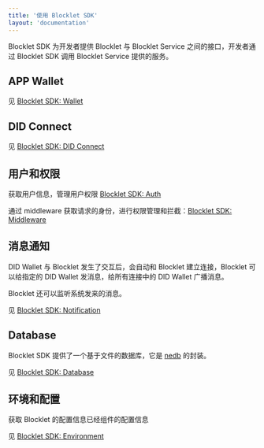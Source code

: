 ```yaml
---
title: '使用 Blocklet SDK'
layout: 'documentation'
---
```


Blocklet SDK 为开发者提供 Blocklet 与 Blocklet Service 之间的接口，开发者通过 Blocklet SDK 调用 Blocklet Service 提供的服务。

## APP Wallet

见 [Blocklet SDK: Wallet]('/apis/blocklet-sdk##Wallet')

## DID Connect

见 [Blocklet SDK: DID Connect](/apis/blocklet-sdk##DID%20Connect)

## 用户和权限

获取用户信息，管理用户权限 [Blocklet SDK: Auth](/apis/blocklet-sdk#Auth)

通过 middleware 获取请求的身份，进行权限管理和拦截：[Blocklet SDK: Middleware](/apis/blocklet-sdk#Middleware)

## 消息通知

DID Wallet 与 Blocklet 发生了交互后，会自动和 Blocklet 建立连接，Blocklet 可以给指定的 DID Wallet 发消息，给所有连接中的 DID Wallet 广播消息。

Blocklet 还可以监听系统发来的消息。

见 [Blocklet SDK: Notification](/apis/blocklet-sdk#Notification)

## Database

Blocklet SDK 提供了一个基于文件的数据库，它是 [nedb](https://www.github.com/Arcblock/nedb) 的封装。

见 [Blocklet SDK: Database](/apis/blocklet-sdk#Database)

## 环境和配置

获取 Blocklet 的配置信息已经组件的配置信息

见 [Blocklet SDK: Environment](/apis/blocklet-sdk#Environment)
